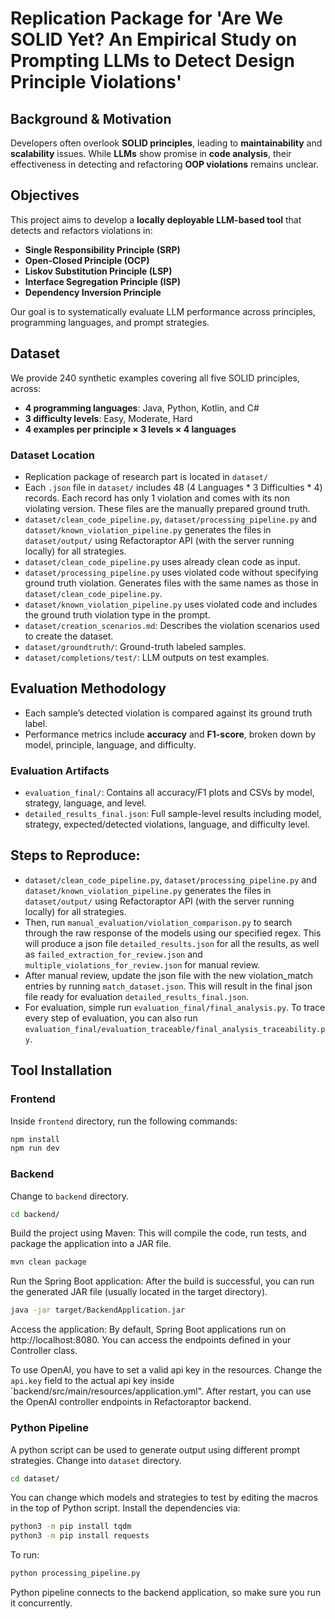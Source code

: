 # Replication Package for 'Are We SOLID Yet? An Empirical Study on Prompting LLMs to Detect Design Principle Violations'

## Background & Motivation
Developers often overlook **SOLID principles**, leading to **maintainability** and **scalability** issues. While **LLMs** show promise in **code analysis**, their effectiveness in detecting and refactoring **OOP violations** remains unclear.

## Objectives
This project aims to develop a **locally deployable LLM-based tool** that detects and refactors violations in:

- **Single Responsibility Principle (SRP)**
- **Open-Closed Principle (OCP)**
- **Liskov Substitution Principle (LSP)**
- **Interface Segregation Principle (ISP)**
- **Dependency Inversion Principle**

Our goal is to systematically evaluate LLM performance across principles, programming languages, and prompt strategies.


## Dataset

We provide 240 synthetic examples covering all five SOLID principles, across:

- **4 programming languages**: Java, Python, Kotlin, and C#
- **3 difficulty levels**: Easy, Moderate, Hard
- **4 examples per principle × 3 levels × 4 languages**

### Dataset Location

- Replication package of research part is located in `dataset/`
- Each `.json` file in `dataset/` includes 48 (4 Languages * 3 Difficulties * 4) records. Each record has only 1 violation and comes with its non violating version. These files are the manually prepared ground truth.
- `dataset/clean_code_pipeline.py`, `dataset/processing_pipeline.py` and `dataset/known_violation_pipeline.py` generates the files in `dataset/output/` using Refactoraptor API (with the server running locally) for all strategies. 
- `dataset/clean_code_pipeline.py` uses already clean code as input.
- `dataset/processing_pipeline.py` uses violated code without specifying ground truth violation. Generates files with the same names as those in `dataset/clean_code_pipeline.py`.
- `dataset/known_violation_pipeline.py` uses violated code and includes the ground truth violation type in the prompt.
- `dataset/creation_scenarios.md`: Describes the violation scenarios used to create the dataset.
- `dataset/groundtruth/`: Ground-truth labeled samples.
- `dataset/completions/test/`: LLM outputs on test examples.


## Evaluation Methodology

- Each sample’s detected violation is compared against its ground truth label.
- Performance metrics include **accuracy** and **F1-score**, broken down by model, principle, language, and difficulty.

### Evaluation Artifacts

- `evaluation_final/`: Contains all accuracy/F1 plots and CSVs by model, strategy, language, and level.
- `detailed_results_final.json`: Full sample-level results including model, strategy, expected/detected violations, language, and difficulty level.

## Steps to Reproduce:
- `dataset/clean_code_pipeline.py`, `dataset/processing_pipeline.py` and `dataset/known_violation_pipeline.py` generates the files in `dataset/output/` using Refactoraptor API (with the server running locally) for all strategies. 
- Then, run `manual_evaluation/violation_comparison.py` to search through the raw response of the models using our specified regex. This will produce a json file `detailed_results.json` for all the results, as well as `failed_extraction_for_review.json` and `multiple_violations_for_review.json` for manual review.
- After manual review, update the json file with the new violation_match entries by running `match_dataset.json`. This will result in the final json file ready for evaluation `detailed_results_final.json`.
- For evaluation, simple run `evaluation_final/final_analysis.py`. To trace every step of evaluation, you can also run `evaluation_final/evaluation_traceable/final_analysis_traceability.py`.



## Tool Installation

### Frontend

Inside `frontend` directory, run the following commands: 

```bash
npm install
npm run dev
```

### Backend

Change to `backend` directory.

```bash
cd backend/
```

Build the project using Maven: This will compile the code, run tests, and package the application into a JAR file.  

```bash
mvn clean package
```
Run the Spring Boot application: After the build is successful, you can run the generated JAR file (usually located in the target directory).  

```bash
java -jar target/BackendApplication.jar
```
Access the application: By default, Spring Boot applications run on http://localhost:8080. You can access the endpoints defined in your Controller class.

To use OpenAI, you have to set a valid api key in the resources. Change the `api.key` field to the actual api key inside `backend/src/main/resources/application.yml". 
After restart, you can use the OpenAI controller endpoints in Refactoraptor backend.

### Python Pipeline

A python script can be used to generate output using different prompt strategies. Change into `dataset` directory. 

```bash
cd dataset/
```

You can change which models and strategies to test by editing the macros in the top of Python script. Install the dependencies via: 
```bash
python3 -m pip install tqdm
python3 -m pip install requests
```

To run:

```bash
python processing_pipeline.py
```

Python pipeline connects to the backend application, so make sure you run it concurrently. 



